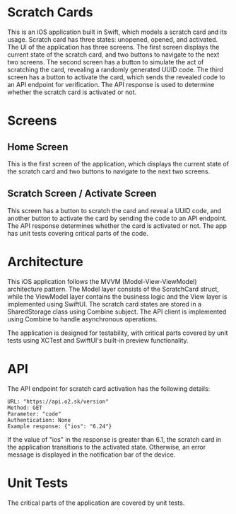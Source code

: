 # Scratch Cards

This is an iOS application built in Swift, which models a scratch card and its usage. Scratch card has three states: unopened, opened, and activated. The UI of the application has three screens. The first screen displays the current state of the scratch card, and two buttons to navigate to the next two screens. The second screen has a button to simulate the act of scratching the card, revealing a randomly generated UUID code. The third screen has a button to activate the card, which sends the revealed code to an API endpoint for verification. The API response is used to determine whether the scratch card is activated or not.

# Screens

## Home Screen

This is the first screen of the application, which displays the current state of the scratch card and two buttons to navigate to the next two screens.

## Scratch Screen / Activate Screen

This screen has a button to scratch the card and reveal a UUID code, and another button to activate the card by sending the code to an API endpoint. The API response determines whether the card is activated or not. The app has unit tests covering critical parts of the code.

# Architecture

This iOS application follows the MVVM (Model-View-ViewModel) architecture pattern. The Model layer consists of the ScratchCard struct, while the ViewModel layer contains the business logic and the View layer is implemented using SwiftUI. The scratch card states are stored in a SharedStorage class using Combine subject. The API client is implemented using Combine to handle asynchronous operations. 

The application is designed for testability, with critical parts covered by unit tests using XCTest and SwiftUI's built-in preview functionality.

# API

The API endpoint for scratch card activation has the following details:

    URL: "https://api.o2.sk/version"
    Method: GET
    Parameter: "code"
    Authentication: None
    Example response: {"ios": "6.24"}

If the value of "ios" in the response is greater than 6.1, the scratch card in the application transitions to the activated state. Otherwise, an error message is displayed in the notification bar of the device.

# Unit Tests

The critical parts of the application are covered by unit tests.
